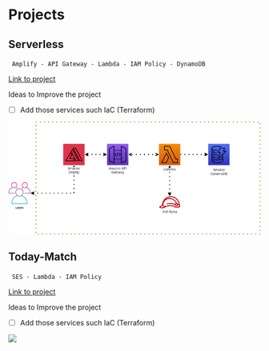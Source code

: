 # Projects

## Serverless

` Amplify - API Gateway - Lambda - IAM Policy - DynamoDB`

[Link to project](https://github.com/Sharker3312/AWS-Projects/tree/main/Exponent)

Ideas to Improve the project

- [ ] Add those services such IaC (Terraform)

![](Exponent/Serverless.png)

## Today-Match

` SES - Lambda - IAM Policy`

[Link to project](https://github.com/Sharker3312/AWS-Projects/tree/main/Today-Match)

Ideas to Improve the project

- [ ] Add those services such IaC (Terraform)

![](Exponent/Workflow.png)